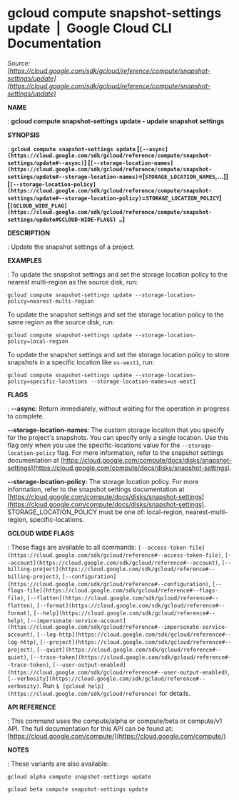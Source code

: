 # gcloud compute snapshot-settings update  |  Google Cloud CLI Documentation

*Source: [https://cloud.google.com/sdk/gcloud/reference/compute/snapshot-settings/update](https://cloud.google.com/sdk/gcloud/reference/compute/snapshot-settings/update)*

**NAME**

: **gcloud compute snapshot-settings update - update snapshot settings**

**SYNOPSIS**

: **`gcloud compute snapshot-settings update` [`[--async](https://cloud.google.com/sdk/gcloud/reference/compute/snapshot-settings/update#--async)`] [`[--storage-location-names](https://cloud.google.com/sdk/gcloud/reference/compute/snapshot-settings/update#--storage-location-names)`=[`STORAGE_LOCATION_NAMES`,…]] [`[--storage-location-policy](https://cloud.google.com/sdk/gcloud/reference/compute/snapshot-settings/update#--storage-location-policy)`=`STORAGE_LOCATION_POLICY`] [`[GCLOUD_WIDE_FLAG](https://cloud.google.com/sdk/gcloud/reference/compute/snapshot-settings/update#GCLOUD-WIDE-FLAGS) …`]**

**DESCRIPTION**

: Update the snapshot settings of a project.

**EXAMPLES**

: To update the snapshot settings and set the storage location policy to the
nearest multi-region as the source disk, run:

```
gcloud compute snapshot-settings update --storage-location-policy=nearest-multi-region
```

To update the snapshot settings and set the storage location policy to the same
region as the source disk, run:

```
gcloud compute snapshot-settings update --storage-location-policy=local-region
```

To update the snapshot settings and set the storage location policy to store
snapshots in a specific location like `us-west1`, run:

```
gcloud compute snapshot-settings update --storage-location-policy=specific-locations --storage-location-names=us-west1
```

**FLAGS**

: **--async**:
Return immediately, without waiting for the operation in progress to complete.

**--storage-location-names**:
The custom storage location that you specify for the project's snapshots. You
can specify only a single location. Use this flag only when you use the
specific-locations value for the `--storage-location-policy` flag.
For more information, refer to the snapshot settings documentation at [https://cloud.google.com/compute/docs/disks/snapshot-settings](https://cloud.google.com/compute/docs/disks/snapshot-settings).

**--storage-location-policy**:
The storage location policy. For more information, refer to the snapshot
settings documentation at [https://cloud.google.com/compute/docs/disks/snapshot-settings](https://cloud.google.com/compute/docs/disks/snapshot-settings).
STORAGE_LOCATION_POLICY must be one of: local-region, nearest-multi-region,
specific-locations.

**GCLOUD WIDE FLAGS**

: These flags are available to all commands: `[--access-token-file](https://cloud.google.com/sdk/gcloud/reference#--access-token-file)`,
`[--account](https://cloud.google.com/sdk/gcloud/reference#--account)`, `[--billing-project](https://cloud.google.com/sdk/gcloud/reference#--billing-project)`,
`[--configuration](https://cloud.google.com/sdk/gcloud/reference#--configuration)`,
`[--flags-file](https://cloud.google.com/sdk/gcloud/reference#--flags-file)`,
`[--flatten](https://cloud.google.com/sdk/gcloud/reference#--flatten)`, `[--format](https://cloud.google.com/sdk/gcloud/reference#--format)`, `[--help](https://cloud.google.com/sdk/gcloud/reference#--help)`, `[--impersonate-service-account](https://cloud.google.com/sdk/gcloud/reference#--impersonate-service-account)`,
`[--log-http](https://cloud.google.com/sdk/gcloud/reference#--log-http)`,
`[--project](https://cloud.google.com/sdk/gcloud/reference#--project)`, `[--quiet](https://cloud.google.com/sdk/gcloud/reference#--quiet)`, `[--trace-token](https://cloud.google.com/sdk/gcloud/reference#--trace-token)`, `[--user-output-enabled](https://cloud.google.com/sdk/gcloud/reference#--user-output-enabled)`,
`[--verbosity](https://cloud.google.com/sdk/gcloud/reference#--verbosity)`.
Run `$ [gcloud help](https://cloud.google.com/sdk/gcloud/reference)` for details.

**API REFERENCE**

: This command uses the compute/alpha or compute/beta or compute/v1 API. The full
documentation for this API can be found at: [https://cloud.google.com/compute/](https://cloud.google.com/compute/)

**NOTES**

: These variants are also available:

```
gcloud alpha compute snapshot-settings update
```

```
gcloud beta compute snapshot-settings update
```